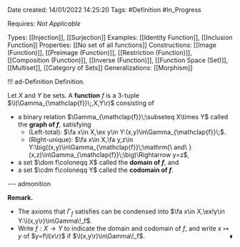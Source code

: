 <br />
<br />

Date created: 14/01/2022 14:25:20
Tags: #Definition #In_Progress

Requires: _Not Applicable_

Types: [[Injection]], [[Surjection]]
Examples: [[Identity Function]], [[Inclusion Function]]
Properties: [[No set of all functions]]
Constructions: [[Image (Function)]], [[Preimage (Function)]], [[Restriction (Function)]], [[Composition (Function)]], [[Inverse (Function)]], [[Function Space (Set)]], [[Multiset]], [[Category of Sets]]
Generalizations: [[Morphism]]

!!! ad-Definition Definition.

Let $X$ and $Y$ be sets. A __function__ $f$ is a 3-tuple $\l(\Gamma_{\mathclap{f}}\;,X,Y\r)$ consisting of
* a binary relation $\Gamma_{\mathclap{f}}\;\subseteq X\times Y$ called the __graph of $f$__, satisfying
    * (Left-total): $\fa x\in X,\ex y\in Y:(x,y)\in\Gamma_{\mathclap{f}}\;$.
    * (Right-unique): $\fa x\in X,\fa y,z\in Y:\big((x,y)\in\Gamma_{\mathclap{f}}\;\mathrm{\ and\ }(x,z)\in\Gamma_{\mathclap{f}}\;\big)\Rightarrow y=z$,
* a set $\dom f\coloneqq X$ called the __domain of $f$__, and
* a set $\cdm f\coloneqq Y$ called the __codomain of $f$__.

--- admonition

**Remark.**
* The axioms that $\Gamma\!_f$ satisfies can be condensed into $\fa x\in X,\ex!y\in Y:\l(x,y\r)\in\Gamma\!_f$.
* Write $f:X\to Y$ to indicate the domain and codomain of $f$, and write $x\mapsto y$ of $y=f\l(x\r)$ if $\l(x,y\r)\in\Gamma\!_f$.<span style="float:right;">$\blacklozenge$</span>
